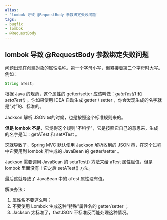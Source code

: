 ```yaml
---
alias: 
- 'lombok 导致 @RequestBody 参数绑定失败问题'
tags: 
- bugfix
- lombok 
- @RequestBody
---
```


## lombok 导致 @RequestBody 参数绑定失败问题

问题出现在创建对象的属性名称。第一个字母小写，但紧接着第二个字母时大写。例如：

```java
String aTest;
```

根据 Java 的规范，这个属性的 getter/setter 应该叫做：_getaTest()_ 和 _setaTest()_ 。你如果使用 IDEA 自动生成 getter / setter ，你会发现生成的名字就是“对”的、标准的。

Jackson 解析 JSON 串的时候，也是按照这个标准规则来的。

**但是 lombok 不是**，它觉得这个规则"不科学"，它是按照它自己的意思来，生成的名字是叫：getATest 和 setATest 。

这就导致了，Spring MVC 默认使用 Jackson 解析收到的 JSON 串，在这个过程中它要用到 lombok 所生成的 JavaBean 的 getter/setter 。

Jackson 需要调用 JavaBean 的 setaTest() 方法来给 aTest 属性赋值，但是 lombok 里面没有！它之后 setATest() 方法。

最后这就导致了 JavaBean 中的 aTest 属性没有值。

解决办法：

1. 属性名不要这么叫；
2. 不要使用 Lombok 生成这种“特殊”属性名的 getter/setter ；
3. Jackson 太标准了，fastJSON 不标准反而能处理这种情况。



